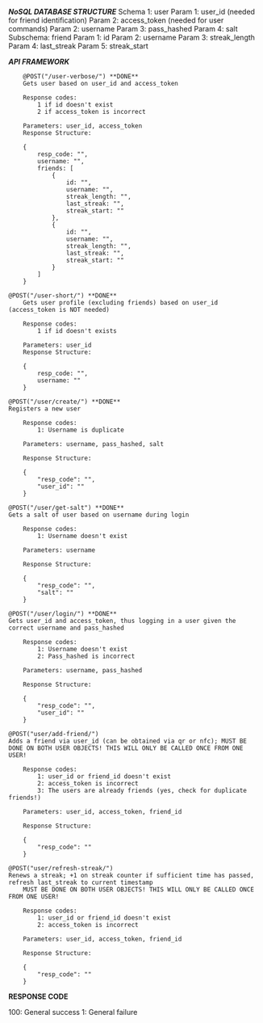 *****NoSQL DATABASE STRUCTURE*****
Schema 1: user
	Param 1: user_id (needed for friend identification)
	Param 2: access_token (needed for user commands)
	Param 2: username
	Param 3: pass_hashed
	Param 4: salt
  Subschema: friend
    Param 1: id
    Param 2: username
    Param 3: streak_length
		Param 4: last_streak
		Param 5: streak_start

*****API FRAMEWORK*****

		@POST("/user-verbose/") **DONE**
		Gets user based on user_id and access_token

		Response codes:
			1 if id doesn't exist
			2 if access_token is incorrect

		Parameters: user_id, access_token
		Response Structure:

		{
			resp_code: "",
			username: "",
			friends: [
				{
					id: "",
					username: "",
					streak_length: "",
					last_streak: "",
					streak_start: ""
				},
				{
					id: "",
					username: "",
					streak_length: "",
					last_streak: "",
					streak_start: ""
				}
			]
		}

    @POST("/user-short/") **DONE**
		Gets user profile (excluding friends) based on user_id (access_token is NOT needed)

		Response codes:
			1 if id doesn't exists

		Parameters: user_id
		Response Structure:

		{
			resp_code: "",
			username: ""
		}

    @POST("/user/create/") **DONE**
    Registers a new user

		Response codes:
			1: Username is duplicate

		Parameters: username, pass_hashed, salt

		Response Structure:

		{
			"resp_code": "",
			"user_id": ""
		}

    @POST("/user/get-salt") **DONE**
    Gets a salt of user based on username during login

		Response codes:
			1: Username doesn't exist

		Parameters: username

		Response Structure:

		{
			"resp_code": "",
			"salt": ""
		}

    @POST("/user/login/") **DONE**
    Gets user_id and access_token, thus logging in a user given the correct username and pass_hashed

		Response codes:
			1: Username doesn't exist
			2: Pass_hashed is incorrect

		Parameters: username, pass_hashed

		Response Structure:

		{
			"resp_code": "",
			"user_id": ""
		}

    @POST("user/add-friend/")
    Adds a friend via user_id (can be obtained via qr or nfc); MUST BE DONE ON BOTH USER OBJECTS! THIS WILL ONLY BE CALLED ONCE FROM ONE USER!

		Response codes:
			1: user_id or friend_id doesn't exist
			2: access_token is incorrect
			3: The users are already friends (yes, check for duplicate friends!)

		Parameters: user_id, access_token, friend_id

		Response Structure:

		{
			"resp_code": ""
		}

    @POST("user/refresh-streak/")
    Renews a streak; +1 on streak counter if sufficient time has passed, refresh last_streak to current timestamp
		MUST BE DONE ON BOTH USER OBJECTS! THIS WILL ONLY BE CALLED ONCE FROM ONE USER!

		Response codes:
			1: user_id or friend_id doesn't exist
			2: access_token is incorrect

		Parameters: user_id, access_token, friend_id

		Response Structure:

		{
			"resp_code": ""
		}

********RESPONSE CODE********

100:	General success
1:		General failure
